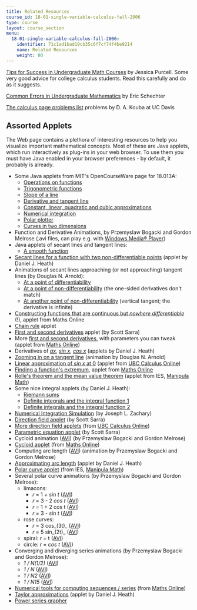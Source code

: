 ```yaml
---
title: Related Resources
course_id: 18-01-single-variable-calculus-fall-2006
type: course
layout: course_section
menu:
  18-01-single-variable-calculus-fall-2006:
    identifier: 71c1ad1bad19cb35c6f7cf74f4be9214
    name: Related Resources
    weight: 80
---
```

[Tips for Success in Undergraduate Math Courses](http://www.stanford.edu/class/math41/jasp.html) by Jessica Purcell. Some very good advice for college calculus students. Read this carefully and do as it suggests.

[Common Errors in Undergraduate Mathematics](http://www.math.vanderbilt.edu/~schectex/commerrs/) by Eric Schechter

[The calculus page problems list](http://www.math.ucdavis.edu/~kouba/ProblemsList.html) problems by D. A. Kouba at UC Davis

Assorted Applets
----------------

The Web page contains a plethora of interesting resources to help you visualize important mathematical concepts. Most of these are Java applets, which run interactively as plug-ins in your web browser. To use them you must have Java enabled in your browser preferences - by default, it probably is already.

*   Some Java applets from MIT's OpenCourseWare page for 18.013A:
    *   [Operations on functions](/ans7870/18/18.013a/textbook/HTML/tools/tools01.html)
    *   [Trigonometric functions](/ans7870/18/18.013a/textbook/HTML/tools/tools02.html)
    *   [Slope of a line](/ans7870/18/18.013a/textbook/HTML/tools/tools03.html)
    *   [Derivative and tangent line](/ans7870/18/18.013a/textbook/HTML/tools/tools04.html)
    *   [Constant, linear, quadratic and cubic approximations](/ans7870/18/18.013a/textbook/HTML/tools/tools05.html)
    *   [Numerical integration](/ans7870/18/18.013a/textbook/HTML/tools/tools07.html)
    *   [Polar plotter](/ans7870/18/18.013a/textbook/HTML/tools/tools16.html)
    *   [Curves in two dimensions](/ans7870/18/18.013a/textbook/HTML/tools/tools17.html)
*   Function and Derivative Animations, by Przemyslaw Bogacki and Gordon Melrose (.avi files, can play e.g. with [Windows Media® Player](http://www.microsoft.com/windows/windowsmedia))
*   Java applets of secant lines and tangent lines:
    *   [A smooth function](http://mathworld.wolfram.com/SmoothFunction.html)
*   [Secant lines for a function with two non-differentiable points](http://www.plu.edu/~heathdj/java/crabs/DefD.html) (applet by Daniel J. Heath)
*   Animations of secant lines approaching (or not approaching) tangent lines (by Douglas N. Arnold):
    *   [At a point of differentiability](http://www.ima.umn.edu/~arnold/calculus/secants/secants2/secants-j.html)
    *   [At a point of non-differentiability](http://www.ima.umn.edu/~arnold/calculus/secants/secants3/secants-j.html) (the one-sided derivatives don't match)
    *   [At another point of non-differentiability](http://www.ima.umn.edu/~arnold/calculus/secants/secants4/secants-j.html) (vertical tangent; the derivative is infinite)
*   [Constructing functions that are continuous but _nowhere differentiable_](http://www.univie.ac.at/future.media/moe/galerie/diff2/diff2.html#nirgdiff) (!), applet from Maths Online
*   [Chain rule](http://www.scottsarra.org/applets/calculus/FunctionComposition.html) applet
*   [First and second derivatives](http://www.scottsarra.org/applets/calculus/Derivatives2.html) applet (by Scott Sarra)
*   More [first and second derivatives](http://www.univie.ac.at/future.media/moe/galerie/diff1/diff1.html#zwabl), with parameters you can tweak (applet from [Maths Online](http://www.univie.ac.at/future.media/moe/galerie.html))
*   Derivatives of [_ax_](http://www.plu.edu/~heathdj/java/crabs/AToX.html), [_sin x_](http://www.plu.edu/~heathdj/java/crabs/SinX.html), [_cos x_](http://www.plu.edu/~heathdj/java/crabs/CosX.html) (applets by Daniel J. Heath)
*   [Zooming in on a tangent line](http://www.ima.umn.edu/~arnold/calculus/tangent/tangent-j.html) (animation by Douglas N. Arnold)
*   [Linear approximation of _sin x_ at 0](http://www.ugrad.math.ubc.ca/coursedoc/math100/demos/approx/linear.html) (applet from [UBC Calculus Online](http://www.ugrad.math.ubc.ca/coursedoc/math100/index.html))
*   [Finding a function's extremum](http://www.univie.ac.at/future.media/moe/galerie/anwdiff/anwdiff.html#es), applet from [Maths Online](http://www.univie.ac.at/future.media/moe/galerie.html)
*   [Rolle's theorem and the mean value theorem](http://www.cut-the-knot.org/Curriculum/Calculus/MVT.shtml) (applet from IES, [Manipula Math](http://www.ies-math.com/math/java/))
*   Some nice integral applets (by Daniel J. Heath):
    *   [Riemann sums](http://www.plu.edu/~heathdj/java/calc2/Riemann.html)
    *   [Definite integrals and the integral function 1](http://www.plu.edu/~heathdj/java/crabs/IntX.html)
    *   [Definite integrals and the integral function 2](http://www.plu.edu/~heathdj/java/calc2/Integral.html)
*   [Numerical Integration Simulation](http://www.cs.utah.edu/~zachary/isp/applets/Integrate/Integrate.html) (by Joseph L. Zachary)
*   [Direction field applet](http://www.scottsarra.org/applets/dirField1/dirField1.html) (by Scott Sarra)
*   [More direction field applets](http://www.ugrad.math.ubc.ca/coursedoc/math100/demos/diffeq/direction.html) (from [UBC Calculus Online](http://www.ugrad.math.ubc.ca/coursedoc/math100/index.html))
*   [Parametric equation applet](http://www.scottsarra.org/applets/calculus/Parametric.html) (by Scott Sarra)
*   Cycloid animation ([AVI](http://www.math.odu.edu/cbii/calcanim/hsp_21.avi)) (by Przemyslaw Bogacki and Gordon Melrose)
*   [Cycloid applet](http://www.univie.ac.at/future.media/moe/galerie/geom3/geom3.html#zykloiden) (from [Maths Online](http://www.univie.ac.at/future.media/moe/galerie.html))
*   Computing arc length ([AVI](http://www.math.odu.edu/cbii/calcanim/arclen1.avi)) (animation by Przemyslaw Bogacki and Gordon Melrose)
*   [Approximating arc length](http://www.plu.edu/~heathdj/java/calc2/Arclength.html) (applet by Daniel J. Heath)
*   [Polar curve applet](https://www.geogebra.org/m/P8bartsQ) (from IES, [Manipula Math](http://www.ies-math.com/math/java/))
*   Several polar curve animations (by Przemyslaw Bogacki and Gordon Melrose):
    *   limacons:
        *   _r_ = 1 + _sin t_ ([AVI](http://www.math.odu.edu/cbii/calcanim/polar1.avi))
        *   _r_ = 3 - 2 _cos t_ ([AVI](http://www.math.odu.edu/cbii/calcanim/polar2.avi))
        *   _r_ = 1 + 2 cos t ([AVI](http://www.math.odu.edu/cbii/calcanim/polar3.avi))
        *   _r_ = 3 - _sin t_ ([AVI](http://www.math.odu.edu/cbii/calcanim/polar4.avi))
    *   rose curves:
        *   _r_ = 3 cos_(3t)_ ([AVI](http://www.math.odu.edu/cbii/calcanim/polar5.avi))
        *   _r_ = 5 sin_(2t)_ ([AVI](http://www.math.odu.edu/cbii/calcanim/polar6.avi))
    *   spiral: _r_ = t ([AVI](http://www.math.odu.edu/cbii/calcanim/polar7.avi))
    *   circle: _r_ = _cos t_ ([AVI](http://www.math.odu.edu/cbii/calcanim/polar8.avi))
*   Converging and diverging series animations (by Przemyslaw Bogacki and Gordon Melrose):
    *   _1 / N(1/2)_ ([AVI](http://www.math.odu.edu/cbii/calcanim/series4.avi))
    *   _1 / N_ ([AVI](http://www.math.odu.edu/cbii/calcanim/series1.avi))
    *   _1 / N2_ ([AVI](http://www.math.odu.edu/cbii/calcanim/series3.avi))
    *   _1 / N15_ ([AVI](http://www.math.odu.edu/cbii/calcanim/series2.avi))
*   [Numerical tools for computing sequences / series](http://www.univie.ac.at/future.media/moe/galerie/grenz/grenz.html#folgennumerisch) (from [Maths Online](http://www.univie.ac.at/future.media/moe/galerie.html))
*   [Taylor approximations](http://www.plu.edu/~heathdj/java/calc2/Taylor.html) (applet by Daniel J. Heath)
*   [Power series grapher](http://www.scottsarra.org/applets/calculus/SeriesGrapherApplet.html)